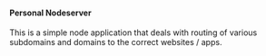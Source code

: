 #### Personal Nodeserver

This is a simple node application that deals with routing of various subdomains and domains to the correct websites / apps. 


